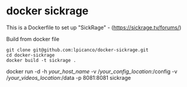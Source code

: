 # docker sickrage

This is a Dockerfile to set up "SickRage" - (https://sickrage.tv/forums/)

Build from docker file

```
git clone git@github.com:lpicanco/docker-sickrage.git
cd docker-sickrage
docker build -t sickrage .
```

docker run -d -h *your_host_name* -v /*your_config_location*:/config  -v /*your_videos_location*:/data -p 8081:8081 sickrage

